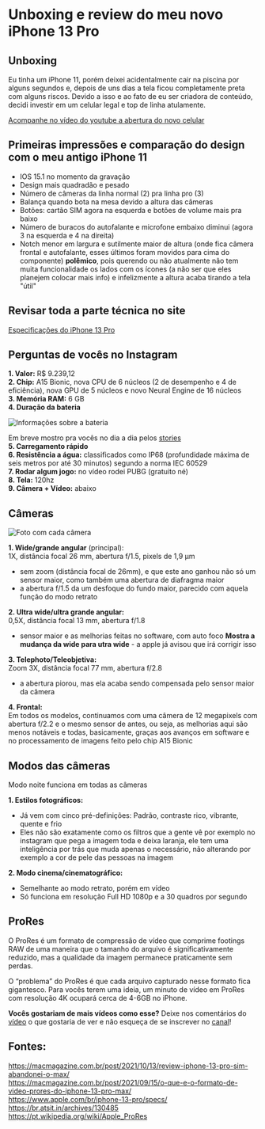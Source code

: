 # Unboxing e review do meu novo iPhone 13 Pro

## Unboxing

Eu tinha um iPhone 11, porém deixei acidentalmente cair na piscina por alguns segundos e, depois de uns dias a tela ficou completamente preta com alguns riscos. Devido a isso e ao fato de eu ser criadora de conteúdo, decidi investir em um celular legal e top de linha atulamente.

[Acompanhe no vídeo do youtube a abertura do novo celular]()

## Primeiras impressões e comparação do design com o meu antigo iPhone 11
- IOS 15.1 no momento da gravação
- Design mais quadradão e pesado
- Número de câmeras da linha normal (2) pra linha pro (3)
- Balança quando bota na mesa devido a altura das câmeras
- Botões: cartão SIM agora na esquerda e botões de volume mais pra baixo
- Número de buracos do autofalante e microfone embaixo diminui (agora 3 na esquerda e 4 na direita)
- Notch menor em largura e sutilmente maior de altura (onde fica câmera frontal e autofalante, esses últimos foram movidos para cima do componente) **polêmico**, pois querendo ou não atualmente não tem muita funcionalidade os lados com os ícones (a não ser que eles planejem colocar mais info) e infelizmente a altura acaba tirando a tela "útil"

## Revisar toda a parte técnica no site

[Especificações do iPhone 13 Pro](https://www.apple.com/br/iphone-13-pro/specs/)

## Perguntas de vocês no Instagram

**1. Valor:** R$ 9.239,12 <br>
**2. Chip:** A15 Bionic, nova CPU de 6 núcleos (2 de desempenho e 4 de eficiência), nova GPU de 5 núcleos e novo Neural Engine de 16 núcleos <br>
**3. Memória RAM:** 6 GB <br>
**4. Duração da bateria**  <br>

![Informações sobre a bateria](https://media.discordapp.net/attachments/851193779460243476/906266056908242974/unknown.png)

Em breve mostro pra vocês no dia a dia pelos [stories](https://instagram.com/rafaballerini) <br>
**5. Carregamento rápido** <br>
**6. Resistência a água:** classificados como IP68 (profundidade máxima de seis metros por até 30 minutos) segundo a norma IEC 60529 <br>
**7. Rodar algum jogo:** no vídeo rodei PUBG (gratuito né) <br>
**8. Tela:** 120hz <br>
**9. Câmera + Vídeo:** abaixo

## Câmeras

![Foto com cada câmera](https://br.atsit.in/wp-content/uploads/2021/09/exploracao-da-camera-do-iphone-13-pro-max-a-camera-do-iphone-mais-avancada-de-todos-os-tempos.jpg)

**1. Wide/grande angular** (principal): <br>
1X, distância focal 26 mm, abertura f/1.5, pixels de 1,9 µm
- sem zoom (distância focal de 26mm), e que este ano ganhou não só um sensor maior, como também uma abertura de diafragma maior
- a abertura f/1.5 da um desfoque do fundo maior, parecido com aquela função do modo retrato

**2. Ultra wide/ultra grande angular:** <br>
0,5X, distância focal 13 mm, abertura f/1.8
- sensor maior e as melhorias feitas no software, com auto foco
**Mostra a mudança da wide para utra wide** - a apple já avisou que irá corrigir isso

**3. Telephoto/Teleobjetiva:** <br>
Zoom 3X, distância focal 77 mm, abertura f/2.8
- a abertura piorou, mas ela acaba sendo compensada pelo sensor maior da câmera

**4. Frontal:** <br>
Em todos os modelos, continuamos com uma câmera de 12 megapixels com abertura f/2.2 e o mesmo sensor de antes, ou seja, as melhorias aqui são menos notáveis e todas, basicamente, graças aos avanços em software e no processamento de imagens feito pelo chip A15 Bionic

## Modos das câmeras

Modo noite funciona em todas as câmeras

**1. Estilos fotográficos:**
- Já vem com cinco pré-definições: Padrão, contraste rico, vibrante, quente e frio
- Eles não são exatamente como os filtros que a gente vê por exemplo no instagram que pega a imagem toda e deixa laranja, ele tem uma inteligência por trás que muda apenas o necessário, não alterando por exemplo a cor de pele das pessoas na imagem

**2. Modo cinema/cinematográfico:**
- Semelhante ao modo retrato, porém em vídeo
- Só funciona em resolução Full HD 1080p e a 30 quadros por segundo

## ProRes

O ProRes é um formato de compressão de vídeo que comprime footings RAW de uma maneira que o tamanho do arquivo é significativamente reduzido, mas a qualidade da imagem permanece praticamente sem perdas.

O “problema” do ProRes é que cada arquivo capturado nesse formato fica gigantesco. Para vocês terem uma ideia, um minuto de vídeo em ProRes com resolução 4K ocupará cerca de 4-6GB no iPhone.

**Vocês gostariam de mais vídeos como esse?**
Deixe nos comentários do [vídeo]() o que gostaria de ver e não esqueça de se inscrever no [canal](https://youtube.com/RafaellaBallerini)!

## Fontes:

https://macmagazine.com.br/post/2021/10/13/review-iphone-13-pro-sim-abandonei-o-max/ <br>
https://macmagazine.com.br/post/2021/09/15/o-que-e-o-formato-de-video-prores-do-iphone-13-pro-max/  <br>
https://www.apple.com/br/iphone-13-pro/specs/ <br>
https://br.atsit.in/archives/130485 <br>
https://pt.wikipedia.org/wiki/Apple_ProRes
